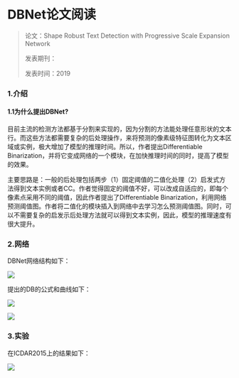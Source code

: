# DBNet论文阅读

> 论文：Shape Robust Text Detection with Progressive Scale Expansion Network
>
> 发表期刊：
>
> 发表时间：2019

### 1.介绍

#### 1.1为什么提出DBNet?

目前主流的检测方法都基于分割来实现的，因为分割的方法能处理任意形状的文本行。而这些方法都需要复杂的后处理操作，来将预测的像素级特征图转化为文本区域或实例，极大增加了模型的推理时间。所以，作者提出Differentiable Binarization，并将它变成网络的一个模块，在加快推理时间的同时，提高了模型的效果。

主要思路是：一般的后处理包括两步（1）固定阈值的二值化处理（2）启发式方法得到文本实例或者CC。作者觉得固定的阈值不好，可以改成自适应的，即每个像素点采用不同的阈值，因此作者提出了Differentiable Binarization，利用网络预测阈值图。作者将二值化的模块插入到网络中去学习怎么预测阈值图。同时，可以不需要复杂的启发示后处理方法就可以得到文本实例，因此，模型的推理速度有很大提升。

### 2.网络

DBNet网络结构如下：

![](F:\NoteBook\.gitbook\assets\DBNet网络结构.png)

提出的DB的公式和曲线如下：

![](F:\NoteBook\.gitbook\assets\DB.png)

![](F:\NoteBook\.gitbook\assets\DB_曲线.png)

### 3.实验

在ICDAR2015上的结果如下：

![](F:\NoteBook\.gitbook\assets\DB_IC15.png)

